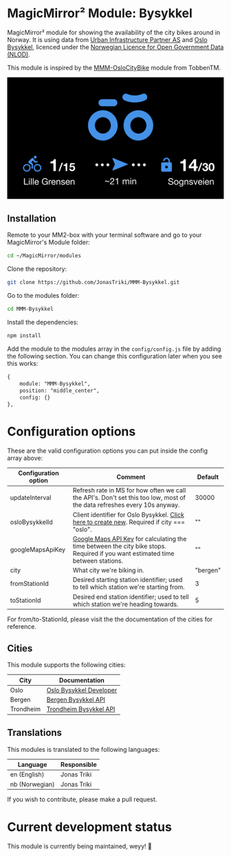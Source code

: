 # MagicMirror² Module: Bysykkel
MagicMirror² module for showing the availability of the city bikes around in Norway. It is using data from [Urban Infrastructure Partner AS](http://www.urbansharing.com/) and [Oslo Bysykkel](https://oslobysykkel.no/), licenced under the [Norwegian Licence for Open Government Data (NLOD)](https://data.norge.no/nlod/en/2.0).

This module is inspired by the [MMM-OsloCityBike](https://github.com/TobbenTM/MMM-OsloCityBike) module from TobbenTM.

![Screenshot](img/screenshot.png)

## Installation

Remote to your MM2-box with your terminal software and go to your MagicMirror's Module folder:
````bash
cd ~/MagicMirror/modules
````

Clone the repository:
````bash
git clone https://github.com/JonasTriki/MMM-Bysykkel.git
````

Go to the modules folder:
````bash
cd MMM-Bysykkel
````

Install the dependencies:
````bash
npm install
````

Add the module to the modules array in the `config/config.js` file by adding the following section. You can change this configuration later when you see this works:
```
{
	module: "MMM-Bysykkel",
	position: "middle_center",
	config: {}
},
```

# Configuration options

These are the valid configuration options you can put inside the config array above:

Configuration option | Comment | Default 
---|---|---
updateInterval | Refresh rate in MS for how often we call the API's. Don't set this too low, most of the data refreshes every 10s anyway. | 30000
osloBysykkelId | Client identifier for Oslo Bysykkel. [Click here to create new](https://developer.oslobysykkel.no/clients/new). Required if city === "oslo". | ""
googleMapsApiKey | [Google Maps API Key](https://developers.google.com/maps/documentation/javascript/get-api-key) for calculating the time between the city bike stops. Required if you want estimated time between stations. | ""
city | What city we're biking in. | "bergen"
fromStationId |  Desired starting station identifier; used to tell which station we're starting from. | 3
toStationId | Desired end station identifier; used to tell which station we're heading towards. | 5

For from/to-StationId, please visit the  the documentation of the cities for reference.

## Cities

This module supports the following cities:

City | Documentation
---|---
Oslo | [Oslo Bysykkel Developer](https://developer.oslobysykkel.no/)
Bergen | [Bergen Bysykkel API](https://bergenbysykkel.no/apne-data)
Trondheim | [Trondheim Bysykkel API](https://trondheimbysykkel.no/apne-data)

## Translations

This modules is translated to the following languages:

Language | Responsible
---|---
en (English) | Jonas Triki
nb (Norwegian) | Jonas Triki

If you wish to contribute, please make a pull request.

# Current development status

This module is currently being maintained, weyy! 🎉